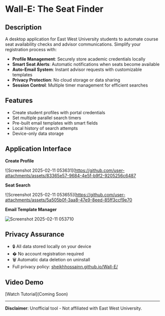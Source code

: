 # Wall-E: The Seat Finder

## Description  
A desktop application for East West University students to automate course seat availability checks and advisor communications. Simplify your registration process with:

- **Profile Management**: Securely store academic credentials locally  
- **Smart Seat Alerts**: Automatic notifications when seats become available  
- **Auto-Email System**: Instant advisor requests with customizable templates  
- **Privacy Protection**: No cloud storage or data sharing  
- **Session Control**: Multiple timer management for efficient searches  

## Features  
- Create student profiles with portal credentials  
- Set multiple parallel search timers  
- Pre-built email templates with smart fields  
- Local history of search attempts  
- Device-only data storage  

## Application Interface 

**Create Profile**

![Screenshot 2025-02-11 053631](https://github.com/user-attachments/assets/83365e57-9684-4e5f-b9f2-9205256c6487


**Seat Search**

![Screenshot 2025-02-11 053655](https://github.com/user-attachments/assets/5a505b0f-3aa8-47e9-8eed-85ff3ccf9e70


**Email Template Manager**

![Screenshot 2025-02-11 053710](https://github.com/user-attachments/assets/fe4be0fc-b8a8-4d5c-83bc-0ffac5e9b9e6)


## Privacy Assurance  
- 🔒 All data stored locally on your device  
- � No account registration required  
- 🗑️ Automatic data deletion on uninstall  
- Full privacy policy: [sheikhhossainn.github.io/Wall-E/](https://sheikhhossainn.github.io/Wall-E/)  

## Video Demo  
[Watch Tutorial](Coming Soon)  

---

**Disclaimer**: Unofficial tool - Not affiliated with East West University.  
